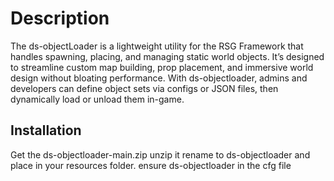 # Description
The ds-objectLoader is a lightweight utility for the RSG Framework that handles spawning, placing, and managing static world objects. It’s designed to streamline custom map building, prop placement, and immersive world design without bloating performance. With ds-objectloader, admins and developers can define object sets via configs or JSON files, then dynamically load or unload them in-game.

## Installation
Get the ds-objectloader-main.zip unzip it rename to ds-objectloader and place in your resources folder.
ensure ds-objectloader in the cfg file

